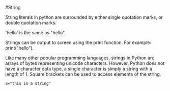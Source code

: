 #String

String literals in python are surrounded by either single quotation marks, or double quotation marks.

'hello' is the same as "hello".

Strings can be output to screen using the print function. For example: print("hello").

Like many other popular programming languages, strings in Python are arrays of bytes representing unicode characters. However, Python does not have a character data type, a single character is simply a string with a length of 1. Square brackets can be used to access elements of the string.
```
a="this is a string"

```
